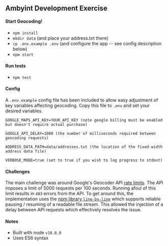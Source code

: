 ## Ambyint Development Exercise

#### Start Geocoding!

- `npm install`
- `mkdir data` (and place your address.txt there)
- `cp .env.example .env` (and configure the app -- see config description below)
- `npm start`

#### Run tests

- `npm test`

#### Config

A `.env.example` config file has been included to allow easy adjustment of key variables affecting geocoding. Copy this file to `.env` and set your desired variables.

```
GOOGLE_MAPS_API_KEY=YOUR_API_KEY (note google billing must be enabled but doesn't require actual purchase)

GOOGLE_API_DELAY=1000 (the number of milliseconds required between geocoding requests)

ADDRESS_DATA_PATH=data/addresses.txt (the location of the fixed-width address data file)

VERBOSE_MODE=true (set to true if you wish to log progress to stdout)
```

#### Challenges

The main challenge was around Google's Geocoder API [rate limits](https://developers.google.com/maps/documentation/geocoding/usage-and-billing). The API imposes a limit of 5000 requests per 100 seconds. Running afoul of this limit results in `403` errors from the API. To get around this, the implementation uses the [npm library `line-by-line`](https://www.npmjs.com/package/line-by-line) which supports reliable pausing / resuming of a readable file stream. This allowed the injection of a delay between API requests which effectively resolves the issue.

#### Notes

- Built with node `v10.8.0`
- Uses ES6 syntax